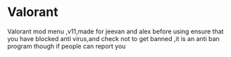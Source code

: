# Valorant
Valorant mod menu ,v11,made for jeevan and alex
before using ensure that you have blocked anti virus,and check not to get banned ,it is an anti ban program though if people can report you
